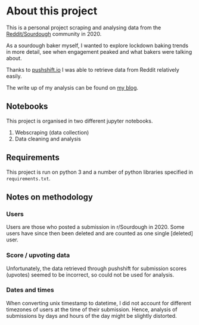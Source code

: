 # About this project

This is a personal project scraping and analysing data from the [Reddit/Sourdough](https://www.reddit.com/r/Sourdough/) community in 2020. 

As a sourdough baker myself, I wanted to explore lockdown baking trends in more detail, see when engagement peaked and what bakers were talking about. 

Thanks to [pushshift.io](https://pushshift.io/api-parameters/) I was able to retrieve data from Reddit relatively easily. 

The write up of my analysis can be found on [my blog](https://inside-numbers.com/blog).

## Notebooks

This project is organised in two different jupyter notebooks.

1. Webscraping (data collection)
2. Data cleaning and analysis

## Requirements

This project is run on python 3 and a number of python libraries specified in ```requirements.txt```.

## Notes on methodology

### Users

Users are those who posted a submission in r/Sourdough in 2020. Some users have since then been deleted and are counted as one single [deleted] user. 

### Score / upvoting data

Unfortunately, the data retrieved through pushshift for submission scores (upvotes) seemed to be incorrect, so could not be used for analysis. 

### Dates and times

When converting unix timestamp to datetime, I did not account for different timezones of users at the time of their submission. Hence, analysis of submissions by days and hours of the day might be slightly distorted. 
